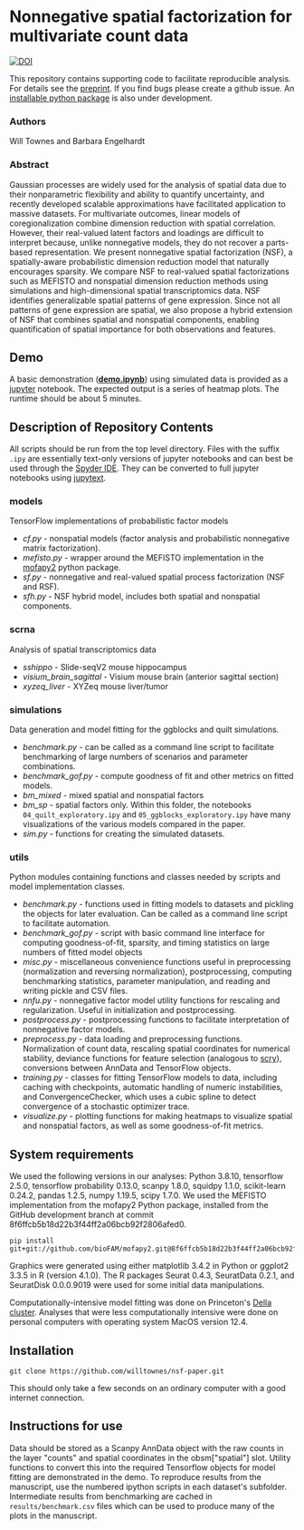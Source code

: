 # Nonnegative spatial factorization for multivariate count data

[![DOI](https://zenodo.org/badge/415147174.svg)](https://zenodo.org/badge/latestdoi/415147174)

This repository contains supporting code to facilitate reproducible analysis. For details see the [preprint](https://arxiv.org/abs/2110.06122). If you find bugs please create a github issue. An [installable python package](https://github.com/willtownes/spatial-factorization-py) 
is also under development.

### Authors

Will Townes and Barbara Engelhardt

### Abstract

Gaussian processes are widely used for the analysis of spatial data due to their nonparametric flexibility and ability to quantify uncertainty, and recently developed scalable approximations have facilitated application to massive datasets. For multivariate outcomes, linear models of coregionalization combine dimension reduction with spatial correlation. However, their real-valued latent factors and loadings are difficult to interpret because, unlike nonnegative models, they do not recover a parts-based representation. We present nonnegative spatial factorization (NSF), a spatially-aware probabilistic dimension reduction model that naturally encourages sparsity. We compare NSF to real-valued spatial factorizations such as MEFISTO and nonspatial dimension reduction methods using simulations and high-dimensional spatial transcriptomics data. NSF identifies generalizable spatial patterns of gene expression. Since not all patterns of gene expression are spatial, we also propose a hybrid extension of NSF that combines spatial and nonspatial components, enabling quantification of spatial importance for both observations and features.

## Demo

A basic demonstration ([**demo.ipynb**](https://github.com/willtownes/nsf-paper/blob/main/demo.ipynb)) using simulated data is provided as a [jupyter](https://jupyter.org) notebook. The expected output is a series of heatmap plots. The runtime should be about 5 minutes.

## Description of Repository Contents
All scripts should be run from the top level directory. Files with the suffix `.ipy` are essentially text-only versions of jupyter notebooks and can best be used through the [Spyder IDE](https://www.spyder-ide.org). They can be converted to full jupyter notebooks using [jupytext](https://jupytext.readthedocs.io/en/latest/).

### models

TensorFlow implementations of probabilistic factor models
* *cf.py* - nonspatial models (factor analysis and probabilistic nonnegative matrix factorization).
* *mefisto.py* - wrapper around the MEFISTO implementation in the [mofapy2](https://github.com/bioFAM/mofapy2/commit/8f6ffcb5b18d22b3f44ff2a06bcb92f2806afed0) python package.
* *sf.py* - nonnegative and real-valued spatial process factorization (NSF and RSF).
* *sfh.py* - NSF hybrid model, includes both spatial and nonspatial components.

### scrna

Analysis of spatial transcriptomics data
* *sshippo* - Slide-seqV2 mouse hippocampus
* *visium_brain_sagittal* - Visium mouse brain (anterior sagittal section)
* *xyzeq_liver* - XYZeq mouse liver/tumor

### simulations

Data generation and model fitting for the ggblocks and quilt simulations.
* *benchmark.py* - can be called as a command line script to facilitate benchmarking of large numbers of scenarios and parameter combinations.
* *benchmark_gof.py* - compute goodness of fit and other metrics on fitted models.
* *bm_mixed* - mixed spatial and nonspatial factors
* *bm_sp* - spatial factors only. Within this folder, the notebooks
`04_quilt_exploratory.ipy` and `05_ggblocks_exploratory.ipy` have many 
visualizations of the various models compared in the paper.
* *sim.py* - functions for creating the simulated datasets.

### utils

Python modules containing functions and classes needed by scripts and model implementation classes.
* *benchmark.py* - functions used in fitting models to datasets and pickling the objects for later evaluation. Can be called as a command line script to facilitate automation.
* *benchmark_gof.py* - script with basic command line interface for computing goodness-of-fit, sparsity, and timing statistics on large numbers of fitted model objects
* *misc.py* - miscellaneous convenience functions useful in preprocessing (normalization and reversing normalization), postprocessing, computing benchmarking statistics, parameter manipulation, and reading and writing pickle and CSV files.
* *nnfu.py* - nonnegative factor model utility functions for rescaling and regularization. Useful in initialization and postprocessing.
* *postprocess.py* - postprocessing functions to facilitate interpretation of nonnegative factor models.
* *preprocess.py* - data loading and preprocessing functions. Normalization of count data, rescaling spatial coordinates for numerical stability, deviance functions for feature selection (analogous to [scry](https://doi.org/doi:10.18129/B9.bioc.scry)), conversions between AnnData and TensorFlow objects. 
* *training.py* - classes for fitting TensorFlow models to data, including caching with checkpoints, automatic handling of numeric instabilities, and ConvergenceChecker, which uses a cubic spline to detect convergence of a stochastic optimizer trace.
* *visualize.py* - plotting functions for making heatmaps to visualize spatial and nonspatial factors, as well as some goodness-of-fit metrics.

## System requirements

We used the following versions in our analyses: Python 3.8.10, tensorflow 2.5.0, tensorflow probability 0.13.0, scanpy 1.8.0, squidpy 1.1.0, scikit-learn 0.24.2, pandas 1.2.5, numpy 1.19.5, scipy 1.7.0. 
We used the MEFISTO implementation from the mofapy2 Python package, installed from the GitHub development branch at commit 8f6ffcb5b18d22b3f44ff2a06bcb92f2806afed0.

```Shell
pip install git+git://github.com/bioFAM/mofapy2.git@8f6ffcb5b18d22b3f44ff2a06bcb92f2806afed0
```

Graphics were generated using either matplotlib 3.4.2 in Python or ggplot2 3.3.5 in R (version 4.1.0). The R packages Seurat 0.4.3, SeuratData 0.2.1, and SeuratDisk 0.0.0.9019 were used for some initial data manipulations.

Computationally-intensive model fitting was done on Princeton's [Della cluster](https://researchcomputing.princeton.edu/systems/della). Analyses that were less computationally intensive were done on personal computers with operating system MacOS version 12.4.

## Installation

```Shell
git clone https://github.com/willtownes/nsf-paper.git
```

This should only take a few seconds on an ordinary computer with a good internet connection.

## Instructions for use

Data should be stored as a Scanpy AnnData object with the raw counts in the layer "counts" and spatial coordinates in the obsm["spatial"] slot. Utility functions to convert this into the required Tensorflow objects for model fitting are demonstrated in the demo. To reproduce results from the manuscript, use the numbered ipython scripts in each dataset's subfolder. Intermediate results from benchmarking are cached in `results/benchmark.csv` files which can be used to produce many of the plots in the manuscript.
